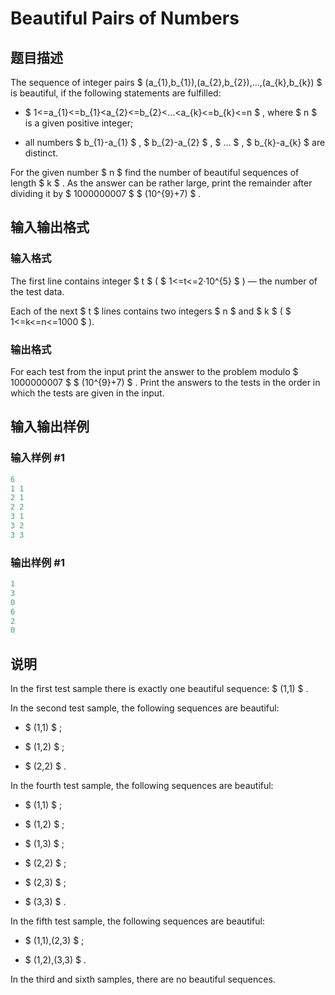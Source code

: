# Beautiful Pairs of Numbers

## 题目描述

The sequence of integer pairs $ (a_{1},b_{1}),(a_{2},b_{2}),...,(a_{k},b_{k}) $ is beautiful, if the following statements are fulfilled:

- $ 1<=a_{1}<=b_{1}&lt;a_{2}<=b_{2}&lt;...&lt;a_{k}<=b_{k}<=n $ , where $ n $ is a given positive integer;

- all numbers $ b_{1}-a_{1} $ , $ b_{2}-a_{2} $ , $ ... $ , $ b_{k}-a_{k} $ are distinct.

For the given number $ n $ find the number of beautiful sequences of length $ k $ . As the answer can be rather large, print the remainder after dividing it by $ 1000000007 $ $ (10^{9}+7) $ .

## 输入输出格式

### 输入格式

The first line contains integer $ t $ ( $ 1<=t<=2·10^{5} $ ) — the number of the test data.

Each of the next $ t $ lines contains two integers $ n $ and $ k $ ( $ 1<=k<=n<=1000 $ ).

### 输出格式

For each test from the input print the answer to the problem modulo $ 1000000007 $ $ (10^{9}+7) $ . Print the answers to the tests in the order in which the tests are given in the input.

## 输入输出样例

### 输入样例 #1

```cpp
6
1 1
2 1
2 2
3 1
3 2
3 3

```
### 输出样例 #1

```cpp
1
3
0
6
2
0

```
## 说明

In the first test sample there is exactly one beautiful sequence: $ (1,1) $ .

In the second test sample, the following sequences are beautiful:

- $ (1,1) $ ;

- $ (1,2) $ ;

- $ (2,2) $ .

In the fourth test sample, the following sequences are beautiful:

- $ (1,1) $ ;

- $ (1,2) $ ;

- $ (1,3) $ ;

- $ (2,2) $ ;

- $ (2,3) $ ;

- $ (3,3) $ .

In the fifth test sample, the following sequences are beautiful:

- $ (1,1),(2,3) $ ;

- $ (1,2),(3,3) $ .

In the third and sixth samples, there are no beautiful sequences.

